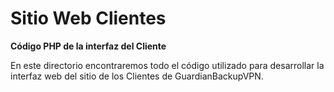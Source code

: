 # Sitio Web Clientes 

**Código PHP de la interfaz del Cliente**

En este directorio encontraremos todo el código utilizado para desarrollar la interfaz web
del sitio de los Clientes de GuardianBackupVPN.

